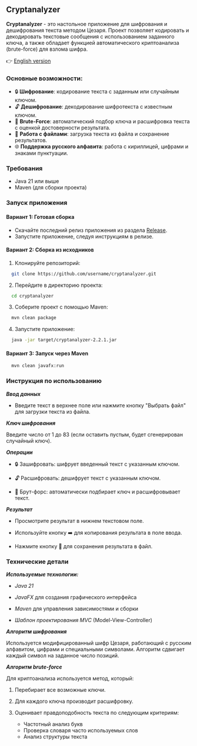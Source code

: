 ## Cryptanalyzer

**Cryptanalyzer** - это настольное приложение для шифрования и дешифрования текста методом Цезаря. Проект позволяет кодировать и декодировать текстовые сообщения с использованием заданного ключа, а также обладает функцией автоматического криптоанализа (brute-force) для взлома шифра.

👉 [English version](README.md)

### Основные возможности:

- 🔒 **Шифрование**: кодирование текста с заданным или случайным ключом.
- 🔓 **Дешифрование**: декодирование шифротекста с известным ключом.
- 🔎 **Brute-Force**: автоматический подбор ключа и расшифровка текста с оценкой достоверности результата.
- 📂 **Работа с файлами**: загрузка текста из файла и сохранение результатов.
- 🌐 **Поддержка русского алфавита**: работа с кириллицей, цифрами и знаками пунктуации.

### Требования

- Java 21 или выше
- Maven (для сборки проекта)

### Запуск приложения

#### Вариант 1: Готовая сборка

- Скачайте последний релиз приложения из раздела [Release](https://github.com/DunkTrain/cryptanalyzer/releases/tag/v.2.2.1).
- Запустите приложение, следуя инструкциям в релизе.

#### Вариант 2: Сборка из исходников

1. Клонируйте репозиторий:

```bash
  git clone https://github.com/username/cryptanalyzer.git
```
2. Перейдите в директорию проекта:

```bash
  cd cryptanalyzer
```
3. Соберите проект с помощью Maven:

```bash
  mvn clean package
```

4. Запустите приложение:

```bash
  java -jar target/cryptanalyzer-2.2.1.jar
```

#### Вариант 3: Запуск через Maven

```bash
  mvn clean javafx:run
```

### Инструкция по использованию

***Ввод данных***

- Введите текст в верхнее поле или нажмите кнопку "Выбрать файл" для загрузки текста из файла.

***Ключ шифрования***

Введите число от 1 до 83 (если оставить пустым, будет сгенерирован случайный ключ).

***Операции***

- 🔒 Зашифровать: шифрует введенный текст с указанным ключом.

- 🔓 Расшифровать: дешифрует текст с указанным ключом.

- 🔎 Брут-форс: автоматически подбирает ключ и расшифровывает текст.

***Результат***

- Просмотрите результат в нижнем текстовом поле.

- Используйте кнопку ➡️ для копирования результата в поле ввода.

- Нажмите кнопку 💾 для сохранения результата в файл.

### Технические детали

***Используемые технологии:***

- *Java 21*

- *JavaFX* для создания графического интерфейса

- *Maven* для управления зависимостями и сборки

- *Шаблон проектирования MVC* (Model-View-Controller)

***Алгоритм шифрования***

Используется модифицированный шифр Цезаря, работающий с русским алфавитом, цифрами и специальными символами. Алгоритм сдвигает каждый символ на заданное число позиций.

***Алгоритм brute-force***

Для криптоанализа используется метод, который:

1. Перебирает все возможные ключи.
2. Для каждого ключа производит расшифровку.
3. Оценивает правдоподобность текста по следующим критериям:

    - Частотный анализ букв
    - Проверка словаря часто используемых слов
    - Анализ структуры текста
